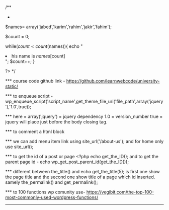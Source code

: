 /**
 * <?php

$names= array('jabed','karim','rahim','jakir','fahim');

$count = 0;

while($count < count($names)){
	echo "<li>his name is $names[$count] </li>";
	$count++;
}

?>
 */


*** course code github link - https://github.com/learnwebcode/university-static/

*** to enqueue script -
wp_enqueue_script('script_name',get_theme_file_uri('file_path',array('jquery'),'1.0',true));

*** here = array('jquery') = jquery dependency
	1.0  = version_number
	true = jquery will place just before the body closing tag.


*** to comment a html block  <!-- divs are  here  	-->

*** we can add menu item link using site_url('/about-us'); and for home only use site_url();

*** to get the id of a post or page <?php echo get_the_ID(); and 
	to get the parent page id - echo wp_get_post_parent_id(get_the_ID());

*** different between the_title() and echo get_the_title(5); is first one show the page title and the second one show title of a page which id inserted. samely the_permalink() and get_permalink();

*** to 100 functions wp comunity use- https://vegibit.com/the-top-100-most-commonly-used-wordpress-functions/

*** 